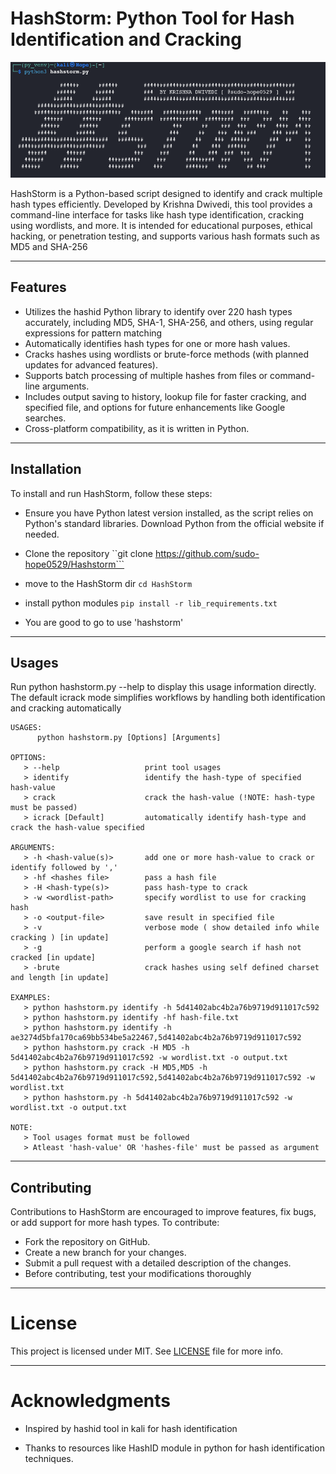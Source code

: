 # HashStorm: Python Tool for Hash Identification and Cracking

![HashStorm Banner](hashstorm_banner.png)

HashStorm is a Python-based script designed to identify and crack multiple hash types efficiently. Developed by Krishna Dwivedi, this tool provides a command-line interface for tasks like hash type identification, cracking using wordlists, and more. It is intended for educational purposes, ethical hacking, or penetration testing, and supports various hash formats such as MD5 and SHA-256

---
## Features
- Utilizes the hashid Python library to identify over 220 hash types accurately, including MD5, SHA-1, SHA-256, and others, using regular expressions for pattern matching 
- Automatically identifies hash types for one or more hash values.
- Cracks hashes using wordlists or brute-force methods (with planned updates for advanced features).
- Supports batch processing of multiple hashes from files or command-line arguments.
- Includes output saving to history, lookup file for faster cracking, and specified file, and options for future enhancements like Google searches.
- Cross-platform compatibility, as it is written in Python.

---
## Installation
To install and run HashStorm, follow these steps:

- Ensure you have Python latest version installed, as the script relies on Python's standard libraries. Download Python from the official website if needed.

- Clone the repository
``git clone https://github.com/sudo-hope0529/Hashstorm```

- move to the HashStorm dir
`cd HashStorm`

- install python modules
`pip install -r lib_requirements.txt`

- You are good to go to use 'hashstorm'

---
## Usages

Run python hashstorm.py --help to display this usage information directly. The default icrack mode simplifies workflows by handling both identification and cracking automatically

```
USAGES:
      python hashstorm.py [Options] [Arguments]
      
OPTIONS:
   > --help                   print tool usages
   > identify                 identify the hash-type of specified hash-value
   > crack                    crack the hash-value (!NOTE: hash-type must be passed)
   > icrack [Default]         automatically identify hash-type and crack the hash-value specified
      
ARGUMENTS:
   > -h <hash-value(s)>       add one or more hash-value to crack or identify followed by ','
   > -hf <hashes file>        pass a hash file
   > -H <hash-type(s)>        pass hash-type to crack
   > -w <wordlist-path>       specify wordlist to use for cracking hash
   > -o <output-file>         save result in specified file
   > -v                       verbose mode ( show detailed info while cracking ) [in update]
   > -g                       perform a google search if hash not cracked [in update]
   > -brute                   crack hashes using self defined charset and length [in update]

EXAMPLES:
   > python hashstorm.py identify -h 5d41402abc4b2a76b9719d911017c592
   > python hashstorm.py identify -hf hash-file.txt
   > python hashstorm.py identify -h ae3274d5bfa170ca69bb534be5a22467,5d41402abc4b2a76b9719d911017c592
   > python hashstorm.py crack -H MD5 -h 5d41402abc4b2a76b9719d911017c592 -w wordlist.txt -o output.txt
   > python hashstorm.py crack -H MD5,MD5 -h 5d41402abc4b2a76b9719d911017c592,5d41402abc4b2a76b9719d911017c592 -w wordlist.txt
   > python hashstorm.py -h 5d41402abc4b2a76b9719d911017c592 -w wordlist.txt -o output.txt
   
NOTE: 
   > Tool usages format must be followed
   > Atleast 'hash-value' OR 'hashes-file' must be passed as argument
```

---
## Contributing
Contributions to HashStorm are encouraged to improve features, fix bugs, or add support for more hash types. To contribute:

- Fork the repository on GitHub.
- Create a new branch for your changes.
- Submit a pull request with a detailed description of the changes.
- Before contributing, test your modifications thoroughly 

---
# License
This project is licensed under MIT. See [LICENSE](LICENCE) file for more info.


---
# Acknowledgments
- Inspired by hashid tool in kali for hash identification

- Thanks to resources like HashID module in python for hash identification techniques.